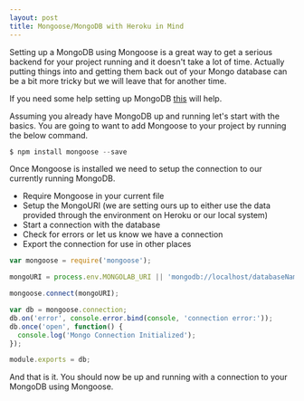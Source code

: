 ```yaml
---
layout: post
title: Mongoose/MongoDB with Heroku in Mind
---
```


Setting up a MongoDB using Mongoose is a great way to get a serious backend for your project running and it doesn't take a lot of time. Actually putting things into and getting them back out of your Mongo database can be a bit more tricky but we will leave that for another time. 

If you need some help setting up MongoDB [this](http://stackoverflow.com/questions/2404742/how-to-install-mongodb-on-windows "How to install mongoDB on windows?") will help. 

Assuming you already have MongoDB up and running let's start with the basics. You are going to want to add Mongoose to your project by running the below command. 

```javascript
$ npm install mongoose --save
```
Once Mongoose is installed we need to setup the connection to our currently running MongoDB.  

* Require Mongoose in your current file
* Setup the MongoURI (we are setting ours up to either use the data provided through the environment on Heroku or our local system)
* Start a connection with the database
* Check for errors or let us know we have a connection
* Export the connection for use in other places

```javascript
var mongoose = require('mongoose');

mongoURI = process.env.MONGOLAB_URI || 'mongodb://localhost/databaseName';

mongoose.connect(mongoURI);

var db = mongoose.connection;
db.on('error', console.error.bind(console, 'connection error:'));
db.once('open', function() {
  console.log('Mongo Connection Initialized');
});

module.exports = db;
```

And that is it. You should now be up and running with a connection to your MongoDB using Mongoose. 